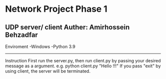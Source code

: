 # Network Project Phase 1
UDP server/ client
Auther: Amirhossein Behzadfar
---------------------------------------------------------------------
Enviroment 
  -Windows
  -Python 3.9

----------------------------------------------------------------------
Instruction
  First run the server.py, then run client.py by passing your desired message as a argument. e.g. python client.py "Hello !!!"
  If you pass "exit" by using client, the server will be terminated. 

